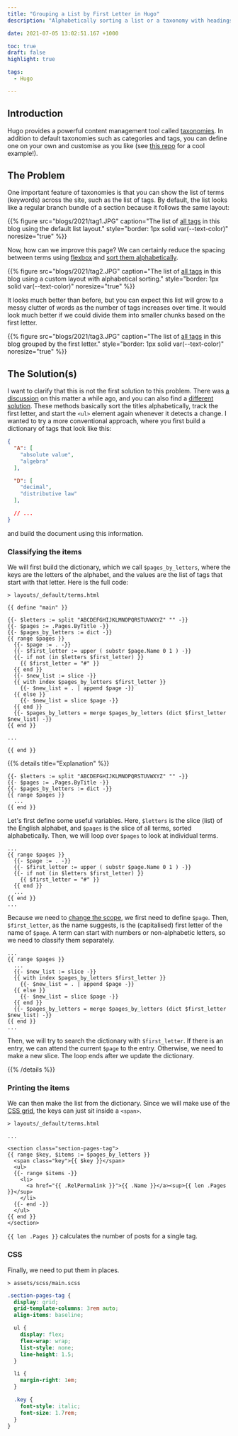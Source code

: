 ```yaml
---
title: "Grouping a List by First Letter in Hugo"
description: "Alphabetically sorting a list or a taxonomy with headings."

date: 2021-07-05 13:02:51.167 +1000

toc: true
draft: false
highlight: true

tags:
  - Hugo

---
```


## Introduction

Hugo provides a powerful content management tool called [taxonomies](https://gohugo.io/content-management/taxonomies). In addition to default taxonomies such as categories and tags, you can define one on your own and customise as you like (see [this repo](https://github.com/guayom/hugo-taxonomies) for a cool example!). 

## The Problem

One important feature of taxonomies is that you can show the list of terms (keywords) across the site, such as the list of tags. By default, the list looks like a regular branch bundle of a section because it follows the same layout:

{{% figure src="blogs/2021/tag1.JPG" caption="The list of [all tags](/tags/) in this blog using the default list layout." style="border: 1px solid var(--text-color)" noresize="true" %}}

Now, how can we improve this page? We can certainly reduce the spacing between terms using [flexbox](https://css-tricks.com/snippets/css/a-guide-to-flexbox/) and [sort them alphabetically](https://gohugo.io/templates/taxonomy-templates/#order-taxonomies).

{{% figure src="blogs/2021/tag2.JPG" caption="The list of [all tags](/tags/) in this blog using a custom layout with alphabetical sorting." style="border: 1px solid var(--text-color)" noresize="true" %}}

It looks much better than before, but you can expect this list will grow to a messy clutter of words as the number of tags increases over time. It would look much better if we could divide them into smaller chunks based on the first letter.

{{% figure src="blogs/2021/tag3.JPG" caption="The list of [all tags](/tags/) in this blog grouped by the first letter." style="border: 1px solid var(--text-color)" noresize="true" %}}

## The Solution(s)

I want to clarify that this is not the first solution to this problem. There was [a discussion](https://discourse.gohugo.io/t/lists-of-content-divided-by-posts-first-letter/8534) on this matter a while ago, and you can also find a [different solution](https://gohugohq.com/howto/hugo-create-first-letter-indexed-list/). These methods basically sort the titles alphabetically, track the first letter, and start the `<ul>` element again whenever it detects a change. I wanted to try a more conventional approach, where you first build a dictionary of tags that look like this:

```JSON
{ 
  "A": [
    "absolute value",
    "algebra"
  ],

  "D": [
    "decimal",
    "distributive law"
  ],

  // ...
}
```

and build the document using this information.


### Classifying the items

We will first build the dictionary, which we call `$pages_by_letters`, where the keys are the letters of the alphabet, and the values are the list of tags that start with that letter. Here is the full code:

```filename
> layouts/_default/terms.html
```
```golang
{{ define "main" }}

{{- $letters := split "ABCDEFGHIJKLMNOPQRSTUVWXYZ" "" -}}
{{- $pages := .Pages.ByTitle -}}
{{- $pages_by_letters := dict -}}
{{ range $pages }}
  {{- $page := . -}}
  {{- $first_letter := upper ( substr $page.Name 0 1 ) -}}
  {{- if not (in $letters $first_letter) }}
    {{ $first_letter = "#" }}
  {{ end }}
  {{- $new_list := slice -}}
  {{ with index $pages_by_letters $first_letter }}
    {{- $new_list = . | append $page -}}
  {{ else }}
    {{- $new_list = slice $page -}}
  {{ end }}
  {{- $pages_by_letters = merge $pages_by_letters (dict $first_letter $new_list) -}}
{{ end }}

...

{{ end }}
```

{{% details title="Explanation" %}}



```golang
{{- $letters := split "ABCDEFGHIJKLMNOPQRSTUVWXYZ" "" -}}
{{- $pages := .Pages.ByTitle -}}
{{- $pages_by_letters := dict -}}
{{ range $pages }}
  ...
{{ end }}
```

Let's first define some useful variables. Here, `$letters` is the slice (list) of the English alphabet, and `$pages` is the slice of all terms, sorted alphabetically. Then, we will loop over `$pages` to look at individual terms.

```golang
...
{{ range $pages }}
  {{- $page := . -}}
  {{- $first_letter := upper ( substr $page.Name 0 1 ) -}}
  {{- if not (in $letters $first_letter) }}
    {{ $first_letter = "#" }}
  {{ end }}
  ...
{{ end }}
...
```

Because we need to [change the scope](https://www.regisphilibert.com/blog/2018/02/hugo-the-scope-the-context-and-the-dot/), we first need to define `$page`. Then, `$first_letter`, as the name suggests, is the (capitalised) first letter of the name of `$page`. A term can start with numbers or non-alphabetic letters, so we need to classify them separately. 

```golang
...
{{ range $pages }}
  ...
  {{- $new_list := slice -}}
  {{ with index $pages_by_letters $first_letter }}
    {{- $new_list = . | append $page -}}
  {{ else }}
    {{- $new_list = slice $page -}}
  {{ end }}
  {{- $pages_by_letters = merge $pages_by_letters (dict $first_letter $new_list) -}}
{{ end }}
...
```

Then, we will try to search the dictionary with `$first_letter`. If there is an entry, we can attend the current `$page` to the entry. Otherwise, we need to make a new slice. The loop ends after we update the dictionary.

{{% /details %}}


### Printing the items

We can then make the list from the dictionary. Since we will make use of the [CSS grid](https://css-tricks.com/snippets/css/complete-guide-grid/), the keys can just sit inside a `<span>`.

```filename
> layouts/_default/terms.html
```
```golang
...

<section class="section-pages-tag">
{{ range $key, $items := $pages_by_letters }}
  <span class="key">{{ $key }}</span>
  <ul>
  {{- range $items -}}
    <li>
      <a href="{{ .RelPermalink }}">{{ .Name }}</a><sup>{{ len .Pages }}</sup>
    </li>
  {{- end -}}
  </ul>
{{ end }}
</section>
```

`{{ len .Pages }}` calculates the number of posts for a single tag.


### CSS

Finally, we need to put them in places. 

```filename
> assets/scss/main.scss
```
```scss
.section-pages-tag {
  display: grid;
  grid-template-columns: 3rem auto;
  align-items: baseline;

  ul {
    display: flex;
    flex-wrap: wrap;
    list-style: none;
    line-height: 1.5;
  }

  li {
    margin-right: 1em;
  }

  .key {
    font-style: italic;
    font-size: 1.7rem;
  }
}
```
